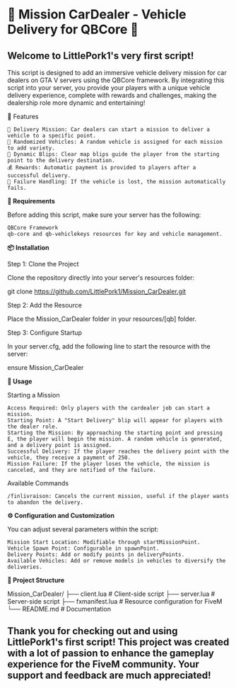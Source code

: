# **🚗 Mission CarDealer - Vehicle Delivery for QBCore 🚗**

## Welcome to LittlePork1's very first script!

This script is designed to add an immersive vehicle delivery mission for car dealers on GTA V servers using the QBCore framework. By integrating this script into your server, you provide your players with a unique vehicle delivery experience, complete with rewards and challenges, making the dealership role more dynamic and entertaining!

🎉 Features

    🔑 Delivery Mission: Car dealers can start a mission to deliver a vehicle to a specific point.
    🚗 Randomized Vehicles: A random vehicle is assigned for each mission to add variety.
    📍 Dynamic Blips: Clear map blips guide the player from the starting point to the delivery destination.
    💰 Rewards: Automatic payment is provided to players after a successful delivery.
    🛑 Failure Handling: If the vehicle is lost, the mission automatically fails.

**🌟 Requirements**

Before adding this script, make sure your server has the following:

    QBCore Framework
    qb-core and qb-vehiclekeys resources for key and vehicle management.

**📦 Installation**

Step 1: Clone the Project

Clone the repository directly into your server's resources folder:

git clone https://github.com/LittlePork1/Mission_CarDealer.git

Step 2: Add the Resource

Place the Mission_CarDealer folder in your resources/[qb] folder.

Step 3: Configure Startup

In your server.cfg, add the following line to start the resource with the server:

ensure Mission_CarDealer

**🚀 Usage**

Starting a Mission

    Access Required: Only players with the cardealer job can start a mission.
    Starting Point: A "Start Delivery" blip will appear for players with the dealer role.
    Starting the Mission: By approaching the starting point and pressing E, the player will begin the mission. A random vehicle is generated, and a delivery point is assigned.
    Successful Delivery: If the player reaches the delivery point with the vehicle, they receive a payment of 250.
    Mission Failure: If the player loses the vehicle, the mission is canceled, and they are notified of the failure.

Available Commands

    /finlivraison: Cancels the current mission, useful if the player wants to abandon the delivery.

**⚙️ Configuration and Customization**

You can adjust several parameters within the script:

    Mission Start Location: Modifiable through startMissionPoint.
    Vehicle Spawn Point: Configurable in spawnPoint.
    Delivery Points: Add or modify points in deliveryPoints.
    Available Vehicles: Add or remove models in vehicles to diversify the deliveries.

**📂 Project Structure**

Mission_CarDealer/
├── client.lua      # Client-side script
├── server.lua      # Server-side script
├── fxmanifest.lua  # Resource configuration for FiveM
└── README.md       # Documentation

## Thank you for checking out and using LittlePork1's first script! This project was created with a lot of passion to enhance the gameplay experience for the FiveM community. Your support and feedback are much appreciated!
